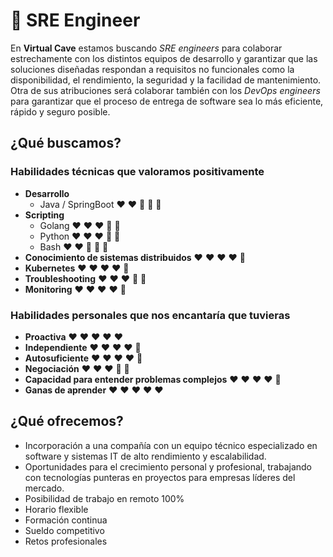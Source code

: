 
# :wrench: SRE Engineer

En **Virtual Cave** estamos buscando *SRE engineers* para colaborar estrechamente con los distintos equipos de desarrollo y garantizar que las soluciones diseñadas respondan a requisitos no funcionales como la disponibilidad, el rendimiento, la seguridad y la facilidad de mantenimiento. Otra de sus atribuciones será colaborar también con los *DevOps engineers* para garantizar que el proceso de entrega de software sea lo más eficiente, rápido y seguro posible.

## ¿Qué buscamos?

### Habilidades técnicas que valoramos positivamente

- **Desarrollo**
    - Java / SpringBoot :heart: :heart: :blue_heart: :blue_heart: :blue_heart:
- **Scripting**
  - Golang  :heart: :heart: :heart: :blue_heart: :blue_heart:
  - Python :heart: :heart: :heart: :blue_heart: :blue_heart:
  - Bash :heart: :heart: :blue_heart: :blue_heart: :blue_heart:
- **Conocimiento de sistemas distribuidos** :heart: :heart: :heart: :heart: :blue_heart:
- **Kubernetes** :heart: :heart: :heart: :heart: :blue_heart:
- **Troubleshooting** :heart: :heart: :heart: :blue_heart: :blue_heart:
- **Monitoring** :heart: :heart: :heart: :heart: :blue_heart:

### Habilidades personales que nos encantaría que tuvieras
- **Proactiva** :heart: :heart: :heart: :heart: :heart:
- **Independiente** :heart: :heart: :heart: :heart: :blue_heart:
- **Autosuficiente** :heart: :heart: :heart: :heart: :blue_heart:
- **Negociación** :heart: :heart: :heart: :blue_heart: :blue_heart:
- **Capacidad para entender problemas complejos** :heart: :heart: :heart: :heart: :blue_heart:
- **Ganas de aprender** :heart: :heart: :heart: :heart: :heart:

## ¿Qué ofrecemos?

- Incorporación a una compañía con un equipo técnico especializado en software y sistemas IT de alto rendimiento y escalabilidad.
- Oportunidades para el crecimiento personal y profesional, trabajando con tecnologías punteras en proyectos para empresas líderes del mercado.
- Posibilidad de trabajo en remoto 100%
- Horario flexible
- Formación continua
- Sueldo competitivo
- Retos profesionales
